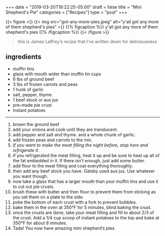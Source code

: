 +++
date = "2019-03-20T16:22:25-05:00"
draft = false
title = "Mini Shepherd's Pie"
categories = ["Recipes"]
type = "post"
+++

{{< figure >}}
{{< img src="got-any-more-pies.jpeg" alt="y'all got any more of them shepherd's pies" >}}
{{% figcaption %}}
y'all got any more of them shepherd's pies
{{% /figcaption %}}
{{< /figure >}}

> this is James Laffrey’s recipe that I’ve written down for deliciousness

## ingredients

- muffin tins
- glass with mouth wider than muffin tin cups
- 6 lbs of ground beef
- 3 lbs of frozen carrots and peas
- 1 hunk of garlic
- salt, pepper, thyme
- 1 beef stock or aus jus
- pre-made pie crust
- instant potatoes

---

1. brown the ground beef
2. add your onions and cook until they are translucent.
3. add pepper and salt and thyme. and a whole chunk of garlic.
4. add frozen peas and carrots to the mix.
5. _If you want to make the meat filling the night before, stop here and
   refrigerate it._
6. if you refrigerated the meat filling, heat it up and be sure to heat up all
   of the fat embedded in it. If there isn’t enough, just add some butter.
7. add flour to the meat filling and coat everything thoroughly.
8. then add any beef stock you have. Gatsby used aus jus. Use whatever you want
   though.
9. now take a glass that has a larger mouth than your muffin tins and use it to
   cut out pie crusts.
10. brush these with butter and then flour to prevent them from sticking as you
    set them on a plate to the side.
11. poke the bottom of each crust with a fork to prevent bubbles.
12. bake them in the oven at 350°F for 5 minutes, blind baking the crust.
13. once the crusts are done, take your meat filling and fill to about 2/3 of
    the crust. Add a 1/4 cup scoop of instant potatoes to the top and bake at
    350°F for about 8 minutes.
14. Tada! You now have amazing mini shepherd’s pies

